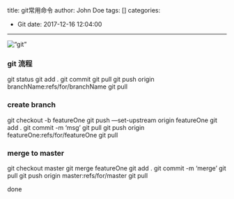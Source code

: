 title: git常用命令
author: John Doe
tags: []
categories:
  - Git
date: 2017-12-16 12:04:00
---
![“git”](http://oisa91ton.bkt.clouddn.com/20171216120142.png) 

<!-- more -->

### git 流程
git status
git add .
git commit
git pull
git push origin branchName:refs/for/branchName
git pull

### create branch
git checkout -b featureOne
git push —set-upstream origin featureOne
git add .
git commit -m ‘msg’
git pull
git push origin featureOne:refs/for/featureOne
git pull

### merge to master
git checkout master
git merge featureOne
git add .
git commit -m ‘merge’
git pull
git push origin master:refs/for/master
git pull

done
